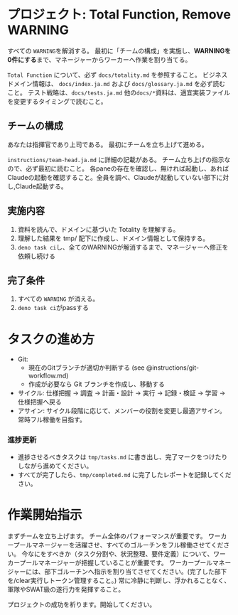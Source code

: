 # プロジェクト: Total Function, Remove WARNING

すべての `WARNING`を解消する。
最初に「チームの構成」を実施し、**WARNINGを0件にする**まで、マネージャーからワーカーへ作業を割り当てる。

`Total Function` について、必ず `docs/totality.md` を参照すること。
ビジネスドメイン情報は、 `docs/index.ja.md` および `docs/glossary.ja.md` を必ず読むこと。
テスト戦略は、`docs/tests.ja.md`
他の`docs/*`資料は、適宜実装ファイルを変更するタイミングで読むこと。

## チームの構成

あなたは指揮官であり上司である。
最初にチームを立ち上げて進める。

`instructions/team-head.ja.md` に詳細の記載がある。
チーム立ち上げの指示なので、必ず最初に読むこと。
各paneの存在を確認し、無ければ起動し、あればClaudeの起動を確認すること。全員を調べ、Claudeが起動していない部下に対し,Claude起動する。

## 実施内容

1. 資料を読んで、ドメインに基づいた Totality を理解する。
2. 理解した結果を tmp/ 配下に作成し、ドメイン情報として保持する。
3. `deno task ci`し、全てのWARNINGが解消するまで、マネージャーへ修正を依頼し続ける

## 完了条件

1. すべての `WARNING` が消える。
2. `deno task ci`がpassする


# タスクの進め方

- Git:
  - 現在のGitブランチが適切か判断する (see @instructions/git-workflow.md)
  - 作成が必要なら Git ブランチを作成し、移動する
- サイクル: 仕様把握 → 調査 → 計画・設計 → 実行 → 記録・検証 → 学習 → 仕様把握へ戻る
- アサイン: サイクル段階に応じて、メンバーの役割を変更し最適アサイン。常時フル稼働を目指す。

### 進捗更新

- 進捗させるべきタスクは `tmp/tasks.md` に書き出し、完了マークをつけたりしながら進めてください。
- すべてが完了したら、`tmp/completed.md` に完了したレポートを記録してください。

# 作業開始指示

まずチームを立ち上げます。
チーム全体のパフォーマンスが重要です。
ワーカープールマネージャーを活躍させ、すべてのゴルーチンをフル稼働させてください。
今なにをすべきか（タスク分割や、状況整理、要件定義）について、ワーカープールマネージャーが把握していることが重要です。
ワーカープールマネージャーには、部下ゴルーチンへ指示を割り当てさせてください。(完了した部下を/clear実行しトークン管理すること。)
常に冷静に判断し、浮かれることなく、軍隊やSWAT級の遂行力を発揮すること。

プロジェクトの成功を祈ります。開始してください。
